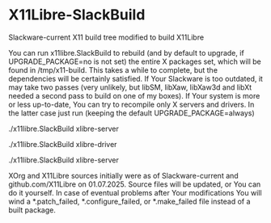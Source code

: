 # X11Libre-SlackBuild
Slackware-current X11 build tree modified to build X11Libre

You can run x11libre.SlackBuild to rebuild (and by default to upgrade, if UPGRADE_PACKAGE=no is not set) the entire X packages set, which will be found in /tmp/x11-build. This takes a while to complete, but the dependencies will be certainly satisfied. If Your Slackware is too outdated, it may take two passes (very unlikely, but libSM, libXaw, libXaw3d and libXt needed a second pass to build on one of my boxes). If Your system is more or less up-to-date, You can try to recompile only X servers and drivers. In the latter case just run (keeping the default UPGRADE_PACKAGE=always)

./x11libre.SlackBuild xlibre-server

./x11libre.SlackBuild xlibre-driver

./x11libre.SlackBuild xlibre-server

XOrg and X11Libre sources initially were as of Slackware-current and github.com/X11Libre on 01.07.2025. Source files will be updated, or You can do it yourself. In case of eventual problems after Your modifications You will wind a *.patch_failed, *.configure_failed, or *.make_failed file instead of a built package.
